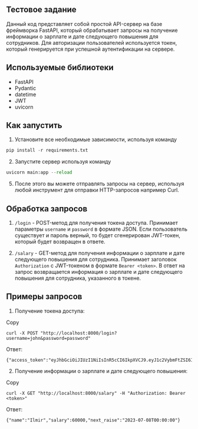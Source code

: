 
## Тестовое задание

Данный код представляет собой простой API-сервер на базе фреймворка FastAPI, который обрабатывает запросы на получение информации о зарплате и дате следующего повышения для сотрудников. Для авторизации пользователей используется токен, который генерируется при успешной аутентификации на сервере.

## Используемые библиотеки

-   FastAPI
-   Pydantic
-   datetime
-   JWT
-   uvicorn

## Как запустить

1.  Установите все необходимые зависимости, используя команду 
```python
pip install -r requirements.txt
```
2.  Запустите сервер используя команду 
```python
uvicorn main:app --reload
```
5.  После этого вы можете отправлять запросы на сервер, используя любой инструмент для отправки HTTP-запросов например Curl.

## Обработка запросов

1.  `/login`  - POST-метод для получения токена доступа. Принимает параметры  `username`  и  `password`  в формате JSON. Если пользователь существует и пароль верный, то будет сгенерирован JWT-токен, который будет возвращен в ответе.
    
2.  `/salary`  - GET-метод для получения информации о зарплате и дате следующего повышения для сотрудника. Принимает заголовок  `Authorization`  с JWT-токеном в формате  `Bearer <token>`. В ответ на запрос возвращается информация о зарплате и дате следующего повышения для сотрудника, указанного в токене.
    

## Примеры запросов

1.  Получение токена доступа:

Copy

```
curl -X POST "http://localhost:8000/login?username=john&password=password" 
```

Ответ:



```
{"access_token":"eyJhbGciOiJIUzI1NiIsInR5cCI6IkpXVCJ9.eyJ1c2VybmFtZSI6ImlsbWlyIiwiZXhwIjoxNjg1Nzg5NTcyfQ.Hmvz_sxaPaYkIohRkY27QT41BFmiQTc0Zwavckg2SHI","token_type":"bearer"}

```

2.  Получение информации о зарплате и дате следующего повышения:

Copy

```
curl -X GET "http://localhost:8000/salary" -H "Authorization: Bearer <token>"
```

Ответ:

```
{"name":"Ilmir","salary":60000,"next_raise":"2023-07-08T00:00:00"}
```
